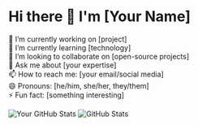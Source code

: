 # Hi there 👋 I'm [Your Name]

🔭 I’m currently working on [project]  
🌱 I’m currently learning [technology]  
👯 I’m looking to collaborate on [open-source projects]  
💬 Ask me about [your expertise]  
📫 How to reach me: [your email/social media]  
😄 Pronouns: [he/him, she/her, they/them]  
⚡ Fun fact: [something interesting]  

![Your GitHub Stats](https://github-readme-stats.vercel.app/api?username=yourusername&show_icons=true&theme=radical)
![GitHub Stats](https://github-readme-stats.vercel.app/api?username=yourusername&show_icons=true&theme=radical)
